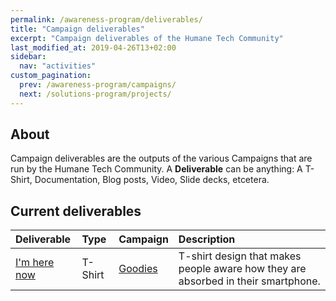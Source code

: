 ```yaml
---
permalink: /awareness-program/deliverables/
title: "Campaign deliverables"
excerpt: "Campaign deliverables of the Humane Tech Community"
last_modified_at: 2019-04-26T13+02:00
sidebar:
  nav: "activities"
custom_pagination:
  prev: /awareness-program/campaigns/
  next: /solutions-program/projects/
---
```


## About

Campaign deliverables are the outputs of the various Campaigns that are run by the Humane Tech Community. A **Deliverable** can be anything: A T-Shirt, Documentation, Blog posts, Video, Slide decks, etcetera.

## Current deliverables

| Deliverable | Type | Campaign | Description |
| :--- | :--- | :--- | :--- |
| [I'm here now](/awareness-program/deliverables/i-am-here-now/) | T-Shirt | [Goodies](/awareness-program/campaigns/goodies/) | T-shirt design that makes people aware how they are absorbed in their smartphone. |